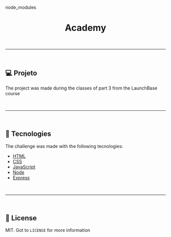 node_modules
<h1 align="center">
	Academy
</h1> 

<p>&nbsp;&nbsp;</p>

---

<p>&nbsp;&nbsp;</p>

## 💻 Projeto

The project was made during the classes of part 3 from the LaunchBase course

<p>&nbsp;&nbsp;</p>

---

<p>&nbsp;&nbsp;</p>

## 🚀 Tecnologies

The challenge was made with the following tecnologies:

- [HTML](https://developer.mozilla.org/pt-BR/docs/Web/HTML)
- [CSS](https://developer.mozilla.org/pt-BR/docs/Web/CSS)
- [JavaScript](https://developer.mozilla.org/pt-BR/docs/Web/JavaScript)
- [Node](https://nodejs.org/en/)
- [Express](https://expressjs.com/pt-br/)

<p>&nbsp;&nbsp;</p>

---

<p>&nbsp;&nbsp;</p>

## 📂 License

MIT. Got to `LICENSE` for more information